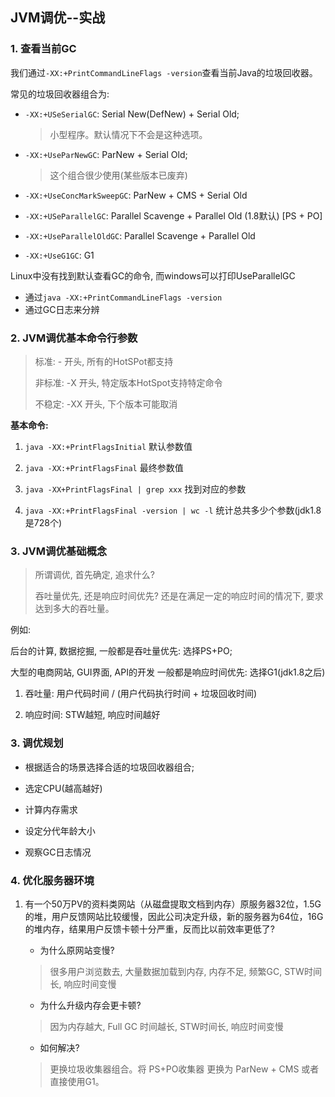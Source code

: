 ## JVM调优--实战

### 1. 查看当前GC

我们通过`-XX:+PrintCommandLineFlags -version`查看当前Java的垃圾回收器。

常见的垃圾回收器组合为:

- `-XX:+USeSerialGC`: Serial New(DefNew) + Serial Old;

    > 小型程序。默认情况下不会是这种选项。

- `-XX:+UseParNewGC`: ParNew + Serial Old;

    > 这个组合很少使用(某些版本已废弃)

- `-XX:+UseConcMarkSweepGC`: ParNew + CMS + Serial Old

- `-XX:+USeParallelGC`: Parallel Scavenge + Parallel Old (1.8默认) [PS + PO]

- `-XX:+UseParallelOldGC`: Parallel Scavenge + Parallel Old

- `-XX:+UseG1GC`: G1

Linux中没有找到默认查看GC的命令, 而windows可以打印UseParallelGC

- 通过`java -XX:+PrintCommandLineFlags -version`
- 通过GC日志来分辨

### 2. JVM调优基本命令行参数

> 标准: - 开头, 所有的HotSPot都支持
>
> 非标准: -X 开头, 特定版本HotSpot支持特定命令
>
> 不稳定: -XX 开头, 下个版本可能取消

**基本命令:**

1. `java -XX:+PrintFlagsInitial` 默认参数值

2. `java -XX:+PrintFlagsFinal` 最终参数值

3. `java -XX+PrintFlagsFinal | grep xxx` 找到对应的参数

4. `java -XX:+PrintFlagsFinal -version | wc -l` 统计总共多少个参数(jdk1.8是728个)

### 3. JVM调优基础概念

> 所谓调优, 首先确定, 追求什么?
>
>吞吐量优先, 还是响应时间优先? 还是在满足一定的响应时间的情况下, 要求达到多大的吞吐量。

例如: 

后台的计算, 数据挖掘, 一般都是吞吐量优先: 选择PS+PO;

大型的电商网站, GUI界面, API的开发 一般都是响应时间优先: 选择G1(jdk1.8之后)

1. 吞吐量: 用户代码时间 / (用户代码执行时间 + 垃圾回收时间)

2. 响应时间: STW越短, 响应时间越好

### 3. 调优规划

- 根据适合的场景选择合适的垃圾回收器组合;

- 选定CPU(越高越好)

- 计算内存需求

- 设定分代年龄大小

- 观察GC日志情况

### 4. 优化服务器环境

1. 有一个50万PV的资料类网站（从磁盘提取文档到内存）原服务器32位，1.5G的堆，用户反馈网站比较缓慢，因此公司决定升级，新的服务器为64位，16G的堆内存，结果用户反馈卡顿十分严重，反而比以前效率更低了?

    - 为什么原网站变慢?

    > 很多用户浏览数去, 大量数据加载到内存, 内存不足, 频繁GC, STW时间长, 响应时间变慢

    - 为什么升级内存会更卡顿?

    >因为内存越大, Full GC 时间越长, STW时间长, 响应时间变慢

    - 如何解决?

    > 更换垃圾收集器组合。将 PS+PO收集器 更换为 ParNew + CMS 或者直接使用G1。
